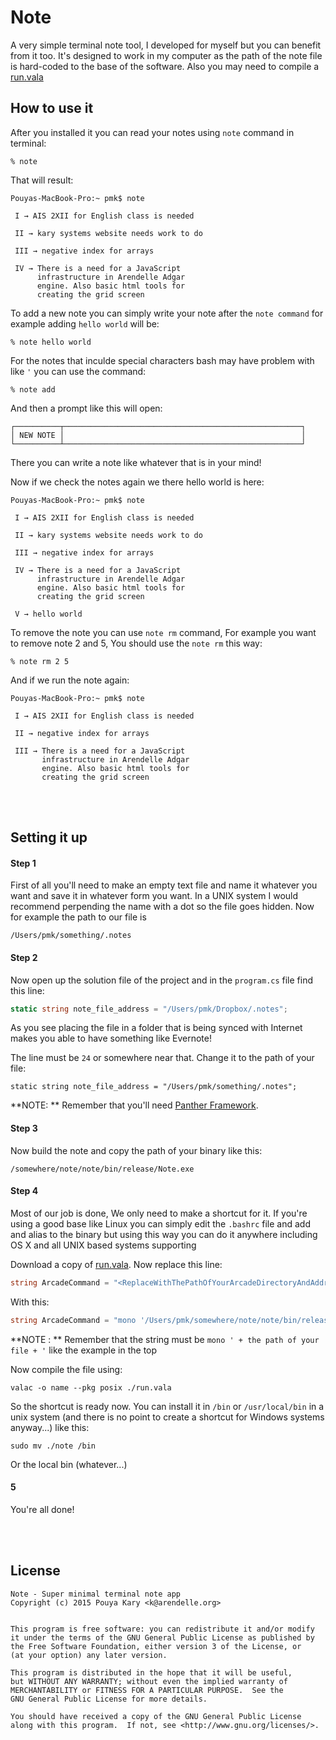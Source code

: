 
# Note

A very simple terminal note tool, I developed for myself but you can benefit from it too. It's designed to work in my computer as the path of the note file is hard-coded to the base of the software. Also you may need to compile a [run.vala](https://github.com/pmkary/run) 

## How to use it

After you installed it you can read your notes using `note` command in terminal:

```
% note
```

That will result:


```
Pouyas-MacBook-Pro:~ pmk$ note

 I → AIS 2XII for English class is needed 

 II → kary systems website needs work to do 

 III → negative index for arrays 

 IV → There is a need for a JavaScript
      infrastructure in Arendelle Adgar
      engine. Also basic html tools for
      creating the grid screen 

```

To add a new note you can simply write your note after the `note command` for example adding `hello world` will be:

```
% note hello world
```

For the notes that inculde special characters bash may have problem with like `'` you can use the command:

```
% note add
```

And then a prompt like this will open:

```
┌──────────┬─────────────────────────────────────────────────────┐
│ NEW NOTE │                                                     │
└──────────┴─────────────────────────────────────────────────────┘
```

There you can write a note like whatever that is in your mind!


Now if we check the notes again we there hello world is here:

```
Pouyas-MacBook-Pro:~ pmk$ note

 I → AIS 2XII for English class is needed 

 II → kary systems website needs work to do 

 III → negative index for arrays 

 IV → There is a need for a JavaScript
      infrastructure in Arendelle Adgar
      engine. Also basic html tools for
      creating the grid screen 

 V → hello world 
```

To remove the note you can use `note rm` command, For example you want to remove note 2 and 5, You should use the `note rm` this way:

```
% note rm 2 5
```

And if we run the note again:

```
Pouyas-MacBook-Pro:~ pmk$ note

 I → AIS 2XII for English class is needed 

 II → negative index for arrays 

 III → There is a need for a JavaScript
       infrastructure in Arendelle Adgar
       engine. Also basic html tools for
       creating the grid screen 
```

<br><br>

## Setting it up
#### Step 1
First of all you'll need to make an empty text file and name it whatever you want and save it in whatever form you want. In a UNIX system I would recommend perpending the name with a dot so the file goes hidden. Now for example the path to our file is 

```
/Users/pmk/something/.notes
```

#### Step 2
Now open up the solution file of the project and in the `program.cs` file find this line:

```C#
static string note_file_address = "/Users/pmk/Dropbox/.notes";
```

As you see placing the file in a folder that is being synced with Internet makes you able to have something like Evernote!

The line must be `24` or somewhere near that. Change it to the path of your file:

```
static string note_file_address = "/Users/pmk/something/.notes";
```

**NOTE: ** Remember that you'll need [Panther Framework](https://github.com/karysystems/panther).

#### Step 3

Now build the note and copy the path of your binary like this:

```
/somewhere/note/note/bin/release/Note.exe
```

#### Step 4
Most of our job is done, We only need to make a shortcut for it. If you're using a good base like Linux you can simply edit the `.bashrc` file and add and alias to the binary but using this way you can do it anywhere including OS X and all UNIX based systems supporting 

Download a copy of [run.vala](https://github.com/pmkary/run). Now replace this line:

```C#
string ArcadeCommand = "<ReplaceWithThePathOfYourArcadeDirectoryAndAddress>";
```

With this:

```C#
string ArcadeCommand = "mono '/Users/pmk/somewhere/note/note/bin/release/Note.exe'";
```

**NOTE : ** Remember that the string must be `mono ' + the path of your file + '` like the example in the top

Now compile the file using:

```
valac -o name --pkg posix ./run.vala
```

So the shortcut is ready now. You can install it in `/bin` or `/usr/local/bin` in a unix system (and there is no point to create a shortcut for Windows systems anyway...) like this:

```
sudo mv ./note /bin
```

Or the local bin (whatever...)

#### 5
You're all done!

<br><br>

## License

```
Note - Super minimal terminal note app
Copyright (c) 2015 Pouya Kary <k@arendelle.org>


This program is free software: you can redistribute it and/or modify
it under the terms of the GNU General Public License as published by
the Free Software Foundation, either version 3 of the License, or
(at your option) any later version.

This program is distributed in the hope that it will be useful,
but WITHOUT ANY WARRANTY; without even the implied warranty of
MERCHANTABILITY or FITNESS FOR A PARTICULAR PURPOSE.  See the
GNU General Public License for more details.

You should have received a copy of the GNU General Public License
along with this program.  If not, see <http://www.gnu.org/licenses/>.
```

